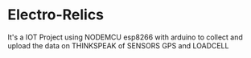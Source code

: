 # Electro-Relics
It's a IOT Project using NODEMCU esp8266 with arduino to collect and upload the data on THINKSPEAK of SENSORS GPS and LOADCELL
